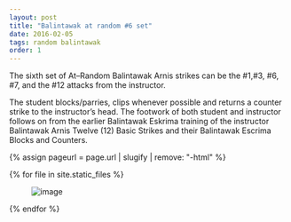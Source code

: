 ```yaml
---
layout: post
title: "Balintawak at random #6 set"
date: 2016-02-05
tags: random balintawak
order: 1
---
```


The sixth set of At–Random Balintawak Arnis strikes can be the #1,#3, #6, #7, and the #12 attacks from the instructor.

The student blocks/parries, clips whenever possible and returns a counter strike to the instructor’s head. The footwork of both student and instructor follows on from the earlier Balintawak Eskrima training of the instructor Balintawak Arnis Twelve (12) Basic Strikes and their Balintawak Escrima Blocks and Counters.

{% assign pageurl = page.url | slugify | remove: "-html" %}

{% for file in site.static_files %}
  <figure><img src="{{ file.path }}" alt="image" /></figure>
{% endfor %}

